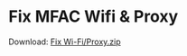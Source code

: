 # Fix MFAC Wifi & Proxy

Download: [Fix Wi-Fi/Proxy.zip](https://raw.githubusercontent.com/Charlie-McMahon/Wifi-Proxy-Fix/master/Fix%20Wifi%20%3A%20Proxy.zip)

